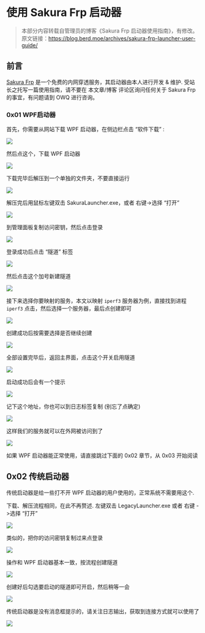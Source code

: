 # 使用 Sakura Frp 启动器

> 本部分内容转载自管理员的博客《Sakura Frp 启动器使用指南》，有修改。
> 原文链接：<https://blog.berd.moe/archives/sakura-frp-launcher-user-guide/>

## 前言

[Sakura Frp](https://www.natfrp.com/) 是一个免费的内网穿透服务，其启动器由本人进行开发 & 维护. 受站长之托写一篇使用指南，请不要在 本文章/博客 评论区询问任何关于 Sakura Frp 的事宜，有问题请到 OWQ 进行咨询。

### 0x01 WPF启动器

首先，你需要从网站下载 WPF 启动器，在侧边栏点击 “软件下载” :

![](_images/launcher-image-0.png)

然后点这个，下载 WPF 启动器

![](_images/launcher-image-1.png)

下载完毕后解压到一个单独的文件夹，不要直接运行

![](_images/launcher-image-2.png)

解压完后用鼠标左键双击 SakuraLauncher.exe，或者 右键-&gt;选择 “打开”

![](_images/launcher-image-3.png)

到管理面板复制访问密钥，然后点击登录

![](_images/launcher-image-4.png)

登录成功后点击 “隧道” 标签

![](_images/launcher-image-5.png)

然后点击这个加号新建隧道

![](_images/launcher-image-6.png)

接下来选择你要映射的服务，本文以映射 `iperf3` 服务器为例，直接找到进程 `iperf3` 点击，然后选择一个服务器，最后点创建即可

![](_images/launcher-image-7.png)

创建成功后按需要选择是否继续创建

![](_images/launcher-image-8.png)

全部设置完毕后，返回主界面，点击这个开关启用隧道

![](_images/launcher-image-9.png)

启动成功后会有一个提示

![](_images/launcher-image-10.png)

记下这个地址，你也可以到日志标签复制 (别忘了点确定)

![](_images/launcher-image-11.png)


这样我们的服务就可以在外网被访问到了

![](_images/launcher-image-12.png)



如果 WPF 启动器能正常使用，请直接跳过下面的 0x02 章节，从 0x03 开始阅读

## 0x02 传统启动器

传统启动器是给一些打不开 WPF 启动器的用户使用的，正常系统不需要用这个.

下载、解压流程相同，在此不再赘述. 左键双击 LegacyLauncher.exe 或者 右键 -&gt;选择 “打开”

![](https://static.berd.moe/blog/wp-content/uploads/2020/07/image-13.png)

类似的，把你的访问密钥复制过来点登录

![](https://static.berd.moe/blog/wp-content/uploads/2020/07/image-14.png)

操作和 WPF 启动器基本一致，按流程创建隧道

![](https://static.berd.moe/blog/wp-content/uploads/2020/07/image-15.png)

创建好后勾选要启动的隧道即可开启，然后稍等一会

![](https://static.berd.moe/blog/wp-content/uploads/2020/07/image-16.png)

传统启动器是没有消息框提示的，请关注日志输出，获取到连接方式就可以使用了

![](https://static.berd.moe/blog/wp-content/uploads/2020/07/image-17.png)

